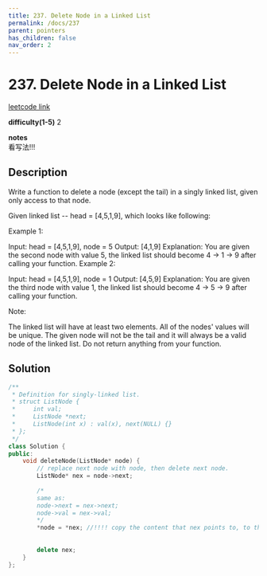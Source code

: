 ```yaml
---
title: 237. Delete Node in a Linked List
permalink: /docs/237
parent: pointers
has_children: false
nav_order: 2
---
```

# 237. Delete Node in a Linked List
[leetcode link](https://leetcode.com/problems/delete-node-in-a-linked-list/)

**difficulty(1-5)** 
2

**notes**   
看写法!!!

## Description
Write a function to delete a node (except the tail) in a singly linked list, given only access to that node.

Given linked list -- head = [4,5,1,9], which looks like following:



 

Example 1:

Input: head = [4,5,1,9], node = 5
Output: [4,1,9]
Explanation: You are given the second node with value 5, the linked list should become 4 -> 1 -> 9 after calling your function.
Example 2:

Input: head = [4,5,1,9], node = 1
Output: [4,5,9]
Explanation: You are given the third node with value 1, the linked list should become 4 -> 5 -> 9 after calling your function.
 

Note:

The linked list will have at least two elements.
All of the nodes' values will be unique.
The given node will not be the tail and it will always be a valid node of the linked list.
Do not return anything from your function.

## Solution
```c++
/**
 * Definition for singly-linked list.
 * struct ListNode {
 *     int val;
 *     ListNode *next;
 *     ListNode(int x) : val(x), next(NULL) {}
 * };
 */
class Solution {
public:
    void deleteNode(ListNode* node) {
        // replace next node with node, then delete next node. 
        ListNode* nex = node->next;
        
        /*
        same as:
        node->next = nex->next;
        node->val = nex->val;
        */
        *node = *nex; //!!!! copy the content that nex points to, to the place node points to!!!
        
        
        delete nex;
    }
};
```

<!-- 
Default label
{: .label }

Blue label
{: .label .label-blue }

Stable
{: .label .label-green }

New release
{: .label .label-purple }

Coming soon
{: .label .label-yellow }

Deprecated
{: .label .label-red } -->
